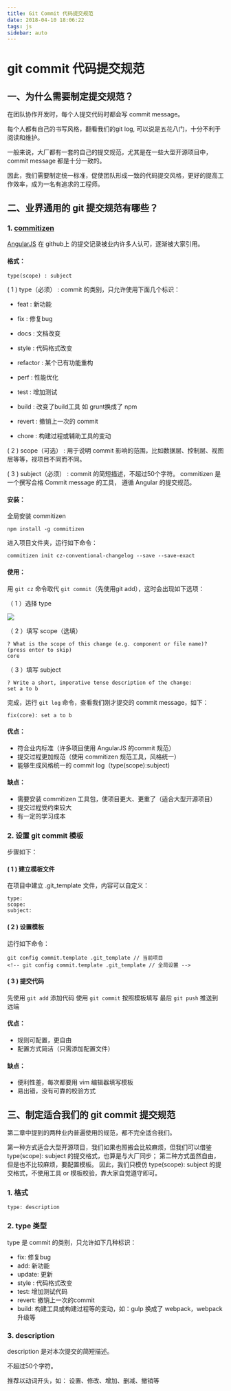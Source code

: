 ```yaml
---
title: Git Commit 代码提交规范
date: 2018-04-10 18:06:22
tags: js
sidebar: auto
---
```


# git commit 代码提交规范

## 一、为什么需要制定提交规范？

在团队协作开发时，每个人提交代码时都会写 commit message。

每个人都有自己的书写风格，翻看我们的git log, 可以说是五花八门，十分不利于阅读和维护。

一般来说，大厂都有一套的自己的提交规范，尤其是在一些大型开源项目中，commit message 都是十分一致的。

因此，我们需要制定统一标准，促使团队形成一致的代码提交风格，更好的提高工作效率，成为一名有追求的工程师。


## 二、业界通用的 git 提交规范有哪些？

### 1. [commitizen](https://www.npmjs.com/package/commitizen)

[AngularJS](https://github.com/angular/angular/commits/master) 在 github上 的提交记录被业内许多人认可，逐渐被大家引用。

#### 格式：
	type(scope) : subject

( 1 ) type（必须） : commit 的类别，只允许使用下面几个标识：

- feat : 新功能 

- fix : 修复bug

- docs : 文档改变

- style : 代码格式改变

- refactor : 某个已有功能重构

- perf : 性能优化

- test : 增加测试

- build : 改变了build工具 如 grunt换成了 npm

- revert : 撤销上一次的 commit 

- chore : 构建过程或辅助工具的变动

( 2 ) scope（可选） : 用于说明 commit 影响的范围，比如数据层、控制层、视图层等等，视项目不同而不同。

( 3 ) subject（必须） : commit 的简短描述，不超过50个字符。
commitizen 是一个撰写合格 Commit message 的工具，
遵循 Angular 的提交规范。



#### 安装：

全局安装 commitizen

	npm install -g commitizen

进入项目文件夹，运行如下命令：

	commitizen init cz-conventional-changelog --save --save-exact

#### 使用：
用 `git cz` 命令取代 `git commit`（先使用git add），这时会出现如下选项：

（ 1 ）选择 type

![](/images/gitcommit.jpg)

（ 2 ）填写 scope（选填）

	? What is the scope of this change (e.g. component or file name)? (press enter to skip)
	core

（ 3 ）填写 subject

	? Write a short, imperative tense description of the change:
	set a to b

完成，运行 `git log` 命令，查看我们刚才提交的 commit message，如下：

	fix(core): set a to b

#### 优点：
- 符合业内标准（许多项目使用 AngularJS 的commit 规范）
- 提交过程更加规范（使用 commitizen 规范工具，风格统一）
- 能够生成风格统一的 commit log（type(scope):subject)

#### 缺点：
- 需要安装 commitizen 工具包，使项目更大、更重了（适合大型开源项目）
- 提交过程受约束较大
- 有一定的学习成本

### 2. 设置 git commit 模板
步骤如下：
#### ( 1 ) 建立模板文件
在项目中建立 .git_template 文件，内容可以自定义：

	type:
	scope:
	subject:

#### ( 2 ) 设置模板
运行如下命令：

	git config commit.template .git_template // 当前项目
	<!-- git config commit.template .git_template // 全局设置 -->

#### ( 3 ) 提交代码
先使用 `git add` 添加代码
使用 `git commit` 按照模板填写
最后 `git push` 推送到远端

#### 优点：
- 规则可配置，更自由
- 配置方式简洁（只需添加配置文件）

#### 缺点：
- 便利性差，每次都要用 vim 编辑器填写模板
- 易出错，没有可靠的校验方式

## 三、制定适合我们的 git commit 提交规范
第二章中提到的两种业内普遍使用的规范，都不完全适合我们。

第一种方式适合大型开源项目，我们如果也照搬会比较麻烦，但我们可以借鉴 type(scope): subject 的提交格式，也算是与大厂同步；
第二种方式虽然自由，但是也不比较麻烦，要配置模板。
因此，我们只模仿 type(scope): subject 的提交格式，不使用工具 or 模板校验，靠大家自觉遵守即可。

### 1. 格式
`type: description`

### 2. type 类型
type 是 commit 的类别，只允许如下几种标识：

- fix: 修复bug
- add: 新功能
- update: 更新
- style : 代码格式改变
- test: 增加测试代码
- revert: 撤销上一次的commit
- build: 构建工具或构建过程等的变动，如：gulp 换成了 webpack，webpack 升级等

### 3. description
description 是对本次提交的简短描述。

不超过50个字符。

推荐以动词开头，如： 设置、修改、增加、删减、撤销等




